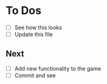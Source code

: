 # To Dos
- [ ] See how this looks
- [ ] Update this file

## Next
- [ ] Add new functionality to the game
- [ ] Commit and see